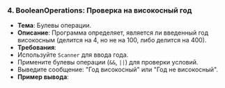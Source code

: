 
### 4. BooleanOperations: Проверка на високосный год
- **Тема**: Булевы операции.
- **Описание**: Программа определяет, является ли введенный год високосным (делится на 4, но не на 100, либо делится на 400).
- **Требования**:
- Используйте `Scanner` для ввода года.
- Примените булевы операции (`&&`, `||`) для проверки условий.
- Выведите сообщение: "Год високосный" или "Год не високосный".
- **Пример вывода**: